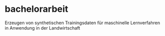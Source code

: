 # bachelorarbeit
 Erzeugen von synthetischen Trainingsdaten für maschinelle Lernverfahren in Anwendung in der Landwirtschaft
